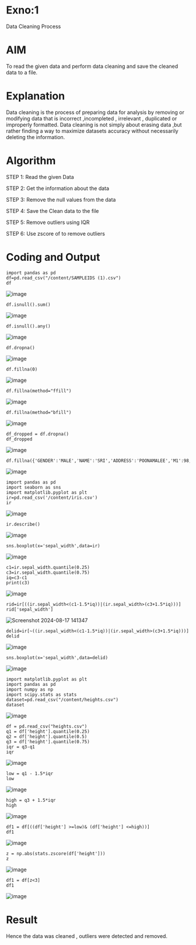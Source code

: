 # Exno:1
Data Cleaning Process

# AIM
To read the given data and perform data cleaning and save the cleaned data to a file.

# Explanation
Data cleaning is the process of preparing data for analysis by removing or modifying data that is incorrect ,incompleted , irrelevant , duplicated or improperly formatted. Data cleaning is not simply about erasing data ,but rather finding a way to maximize datasets accuracy without necessarily deleting the information.

# Algorithm
STEP 1: Read the given Data

STEP 2: Get the information about the data

STEP 3: Remove the null values from the data

STEP 4: Save the Clean data to the file

STEP 5: Remove outliers using IQR

STEP 6: Use zscore of to remove outliers

# Coding and Output
```
import pandas as pd
df=pd.read_csv("/content/SAMPLEIDS (1).csv")
df
```
![image](https://github.com/user-attachments/assets/0dbb2377-563a-49f0-b180-0244b79557b3)
```
df.isnull().sum()
```
![image](https://github.com/user-attachments/assets/dee50806-df17-4179-9261-2cad1797a722)
```
df.isnull().any()
```
![image](https://github.com/user-attachments/assets/0cf4f349-2bb2-454a-84de-581e0d04c1b5)
```
df.dropna()
```
![image](https://github.com/user-attachments/assets/d87b5fc6-3a03-49b0-a090-1f6ff0019ea6)
```
df.fillna(0)
```
![image](https://github.com/user-attachments/assets/111f809c-307c-4a38-8c5f-6995f869167c)
```
df.fillna(method="ffill")
```
![image](https://github.com/user-attachments/assets/825ba37b-56cf-4f91-8f9b-46e477507935)
```
df.fillna(method="bfill")
```
![image](https://github.com/user-attachments/assets/5f229ba9-70cc-4927-af9a-4b14821cdb76)
```
df_dropped = df.dropna()
df_dropped
```
![image](https://github.com/user-attachments/assets/d3ada1b6-7517-4f0e-b031-c592a15f6c84)
```
df.fillna({'GENDER':'MALE','NAME':'SRI','ADDRESS':'POONAMALEE','M1':98,'M2':87,'M3':76,'M4':92,'TOTAL':305,'AVG':89.999999})
```
![image](https://github.com/user-attachments/assets/ec87473c-db99-449f-ba36-75e6468b3c09)
```
import pandas as pd 
import seaborn as sns
import matplotlib.pyplot as plt
ir=pd.read_csv('/content/iris.csv')
ir
```
![image](https://github.com/user-attachments/assets/2cd9f539-9928-4a08-9b5a-ef37f8a3e7b1)
```
ir.describe()
```
![image](https://github.com/user-attachments/assets/1ecff25e-502a-4cd2-83af-76c56ce916c2)
```
sns.boxplot(x='sepal_width',data=ir)
```
![image](https://github.com/user-attachments/assets/42c6b150-12e5-4216-ba9c-5ba489f6a7bd)
```
c1=ir.sepal_width.quantile(0.25)
c3=ir.sepal_width.quantile(0.75)
iq=c3-c1
print(c3)
```
![image](https://github.com/user-attachments/assets/7a42ba38-c4a1-4c57-a84d-b4dc3afd90d1)
```
rid=ir[((ir.sepal_width<(c1-1.5*iq))|(ir.sepal_width>(c3+1.5*iq)))]
rid['sepal_width']
```
![Screenshot 2024-08-17 141347](https://github.com/user-attachments/assets/0b202fce-9b64-41f5-90eb-8c3aa11e28c2)
```
delid=ir[~((ir.sepal_width<(c1-1.5*iq))|(ir.sepal_width>(c3+1.5*iq)))]
delid
```
![image](https://github.com/user-attachments/assets/27776ce0-4ad0-461b-b9c3-91b3353e724b)
```
sns.boxplot(x='sepal_width',data=delid)
```
![image](https://github.com/user-attachments/assets/a57e1fce-b649-4f1f-a61d-c81ed16550d7)
```
import matplotlib.pyplot as plt
import pandas as pd
import numpy as np
import scipy.stats as stats
dataset=pd.read_csv("/content/heights.csv")
dataset
```
![image](https://github.com/user-attachments/assets/4b81ba5d-ec2c-4c59-ad9a-a4169bd927ee)
```
df = pd.read_csv("heights.csv")
q1 = df['height'].quantile(0.25)
q2 = df['height'].quantile(0.5)
q3 = df['height'].quantile(0.75)
iqr = q3-q1
iqr
```
![image](https://github.com/user-attachments/assets/84ee3f64-7051-4d46-bd91-2265c4cec1ac)
```
low = q1 - 1.5*iqr
low
```
![image](https://github.com/user-attachments/assets/87a76f79-d404-4bb5-ba6c-5d2fd215172a)

```
high = q3 + 1.5*iqr
high
```
![image](https://github.com/user-attachments/assets/09c7c729-683d-47ce-97c0-a338c91f6693)

```
df1 = df[((df['height'] >=low)& (df['height'] <=high))]
df1
```
![image](https://github.com/user-attachments/assets/97d652c8-ce82-44d1-b331-13e818aa7013)

```
z = np.abs(stats.zscore(df['height']))
z
```
![image](https://github.com/user-attachments/assets/83c6ffac-596a-416b-a1ff-b68a60ad3e60)
```
df1 = df[z<3]
df1
```
![image](https://github.com/user-attachments/assets/32416580-d577-4aab-aa11-43933c0c6464)

# Result
Hence the data was cleaned , outliers were detected and removed.

